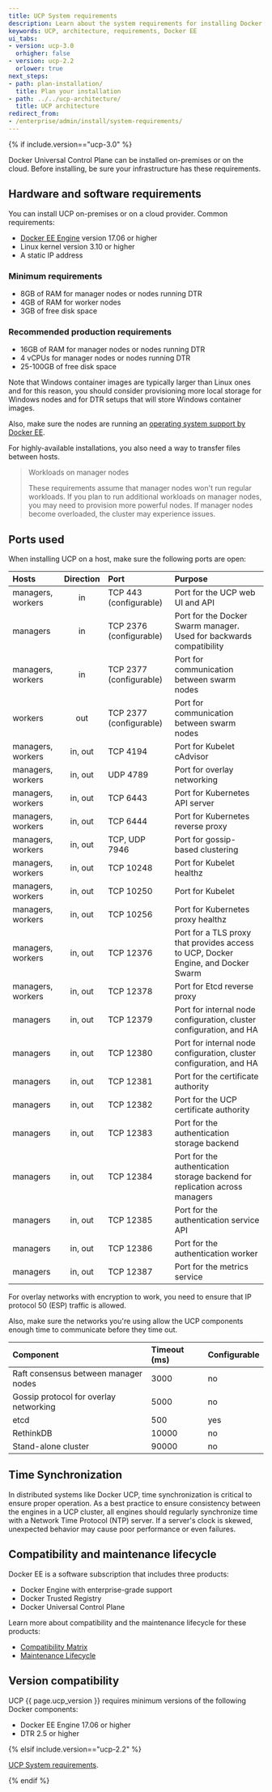 ```yaml
---
title: UCP System requirements
description: Learn about the system requirements for installing Docker Universal Control Plane.
keywords: UCP, architecture, requirements, Docker EE
ui_tabs:
- version: ucp-3.0
  orhigher: false
- version: ucp-2.2
  orlower: true
next_steps:
- path: plan-installation/
  title: Plan your installation
- path: ../../ucp-architecture/
  title: UCP architecture
redirect_from:
- /enterprise/admin/install/system-requirements/
---
```


{% if include.version=="ucp-3.0" %}

Docker Universal Control Plane can be installed on-premises or on the cloud.
Before installing, be sure your infrastructure has these requirements.

## Hardware and software requirements

You can install UCP on-premises or on a cloud provider. Common requirements:

* [Docker EE Engine](/engine/installation/index.md) version 17.06 or higher
* Linux kernel version 3.10 or higher
* A static IP address

### Minimum requirements

* 8GB of RAM for manager nodes or nodes running DTR
* 4GB of RAM for worker nodes
* 3GB of free disk space

### Recommended production requirements

 * 16GB of RAM for manager nodes or nodes running DTR
 * 4 vCPUs for manager nodes or nodes running DTR
 * 25-100GB of free disk space
 
Note that Windows container images are typically larger than Linux ones and for
this reason, you should consider provisioning more local storage for Windows
nodes and for DTR setups that will store Windows container images.

Also, make sure the nodes are running an [operating system support by Docker EE](https://success.docker.com/Policies/Compatibility_Matrix).

For highly-available installations, you also need a way to transfer files
between hosts.

> Workloads on manager nodes
>
> These requirements assume that manager nodes won't run regular workloads.
> If you plan to run additional workloads on manager nodes, you may need to
> provision more powerful nodes. If manager nodes become overloaded, the
> cluster may experience issues.

## Ports used

When installing UCP on a host, make sure the following ports are open:

|       Hosts       | Direction |          Port           |                                      Purpose                                      |
| :---------------- | :-------: | :---------------------- | :-------------------------------------------------------------------------------- |
| managers, workers |    in     | TCP 443  (configurable) | Port for the UCP web UI and API                                                   |
| managers          |    in     | TCP 2376 (configurable) | Port for the Docker Swarm manager. Used for backwards compatibility               |
| managers, workers |    in     | TCP 2377 (configurable) | Port for communication between swarm nodes                                        |
| workers           |    out    | TCP 2377 (configurable) | Port for communication between swarm nodes                                        |
| managers, workers |  in, out  | TCP 4194                | Port for Kubelet cAdvisor                                                         |
| managers, workers |  in, out  | UDP 4789                | Port for overlay networking                                                       |
| managers, workers |  in, out  | TCP 6443                | Port for Kubernetes API server                                                    |
| managers, workers |  in, out  | TCP 6444                | Port for Kubernetes reverse proxy                                                 |
| managers, workers |  in, out  | TCP, UDP 7946           | Port for gossip-based clustering                                                  |
| managers, workers |  in, out  | TCP 10248               | Port for Kubelet healthz                                                          |
| managers, workers |  in, out  | TCP 10250               | Port for Kubelet                                                                  |
| managers, workers |  in, out  | TCP 10256               | Port for Kubernetes proxy healthz                                                 |
| managers, workers |  in, out  | TCP 12376               | Port for a TLS proxy that provides access to UCP, Docker Engine, and Docker Swarm |
| managers, workers |  in, out  | TCP 12378               | Port for Etcd reverse proxy                                                       |
| managers          |  in, out  | TCP 12379               | Port for internal node configuration, cluster configuration, and HA               |
| managers          |  in, out  | TCP 12380               | Port for internal node configuration, cluster configuration, and HA               |
| managers          |  in, out  | TCP 12381               | Port for the certificate authority                                                |
| managers          |  in, out  | TCP 12382               | Port for the UCP certificate authority                                            |
| managers          |  in, out  | TCP 12383               | Port for the authentication storage backend                                       |
| managers          |  in, out  | TCP 12384               | Port for the authentication storage backend for replication across managers       |
| managers          |  in, out  | TCP 12385               | Port for the authentication service API                                           |
| managers          |  in, out  | TCP 12386               | Port for the authentication worker                                                |
| managers          |  in, out  | TCP 12387               | Port for the metrics service                                                      |

For overlay networks with encryption to work, you need to ensure that
IP protocol 50 (ESP) traffic is allowed.

Also, make sure the networks you're using allow the UCP components enough time
to communicate before they time out.

| Component                              | Timeout (ms) | Configurable |
|:---------------------------------------|:-------------|:-------------|
| Raft consensus between manager nodes   | 3000         | no           |
| Gossip protocol for overlay networking | 5000         | no           |
| etcd                                   | 500          | yes          |
| RethinkDB                              | 10000        | no           |
| Stand-alone cluster                    | 90000        | no           |

## Time Synchronization

In distributed systems like Docker UCP, time synchronization is critical
to ensure proper operation. As a best practice to ensure consistency between
the engines in a UCP cluster, all engines should regularly synchronize time
with a Network Time Protocol (NTP) server. If a server's clock is skewed,
unexpected behavior may cause poor performance or even failures.

## Compatibility and maintenance lifecycle

Docker EE is a software subscription that includes three products:

* Docker Engine with enterprise-grade support
* Docker Trusted Registry
* Docker Universal Control Plane

Learn more about compatibility and the maintenance lifecycle for these products:

- [Compatibility Matrix](https://success.docker.com/Policies/Compatibility_Matrix)
- [Maintenance Lifecycle](https://success.docker.com/Policies/Maintenance_Lifecycle)

## Version compatibility

UCP {{ page.ucp_version }} requires minimum versions of the following Docker components:

- Docker EE Engine 17.06 or higher
- DTR 2.5 or higher

{% elsif include.version=="ucp-2.2" %}

[UCP System requirements](/datacenter/ucp/2.2/guides/admin/install/system-requirements.md).

{% endif %}


